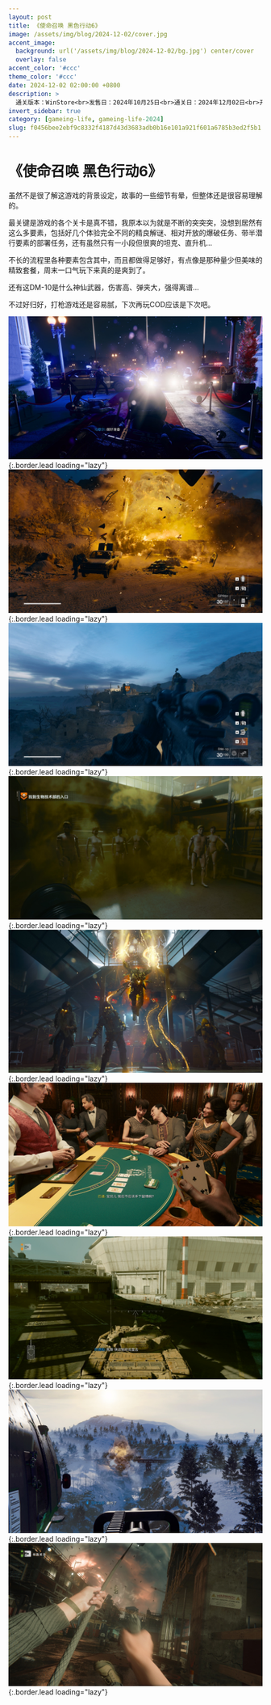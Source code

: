 ```yaml
---
layout: post
title: 《使命召唤 黑色行动6》
image: /assets/img/blog/2024-12-02/cover.jpg
accent_image: 
  background: url('/assets/img/blog/2024-12-02/bg.jpg') center/cover
  overlay: false
accent_color: '#ccc'
theme_color: '#ccc'
date: 2024-12-02 02:00:00 +0800
description: >
  通关版本：WinStore<br>发售日：2024年10月25日<br>通关日：2024年12月02日<br>开发商：Treyarch<br>发行商：动视
invert_sidebar: true
category: [gameing-life, gameing-life-2024]
slug: f0456bee2ebf9c8332f4187d43d3683adb0b16e101a921f601a6785b3ed2f5b1
---
```


# 《使命召唤 黑色行动6》

虽然不是很了解这游戏的背景设定，故事的一些细节有晕，但整体还是很容易理解的。

最关键是游戏的各个关卡是真不错，我原本以为就是不断的突突突，没想到居然有这么多要素，包括好几个体验完全不同的精良解谜、相对开放的爆破任务、带半潜行要素的部署任务，还有虽然只有一小段但很爽的坦克、直升机...

不长的流程里各种要素包含其中，而且都做得足够好，有点像是那种量少但美味的精致套餐，周末一口气玩下来真的是爽到了。

还有这DM-10是什么神仙武器，伤害高、弹夹大，强得离谱...

不过好归好，打枪游戏还是容易腻，下次再玩COD应该是下次吧。

![](/assets/img/blog/2024-12-02/1.jpg){:.border.lead loading="lazy"}
![](/assets/img/blog/2024-12-02/2.jpg){:.border.lead loading="lazy"}
![](/assets/img/blog/2024-12-02/3.jpg){:.border.lead loading="lazy"}
![](/assets/img/blog/2024-12-02/4.jpg){:.border.lead loading="lazy"}
![](/assets/img/blog/2024-12-02/5.jpg){:.border.lead loading="lazy"}
![](/assets/img/blog/2024-12-02/6.jpg){:.border.lead loading="lazy"}
![](/assets/img/blog/2024-12-02/7.jpg){:.border.lead loading="lazy"}
![](/assets/img/blog/2024-12-02/8.jpg){:.border.lead loading="lazy"}
![](/assets/img/blog/2024-12-02/9.jpg){:.border.lead loading="lazy"}